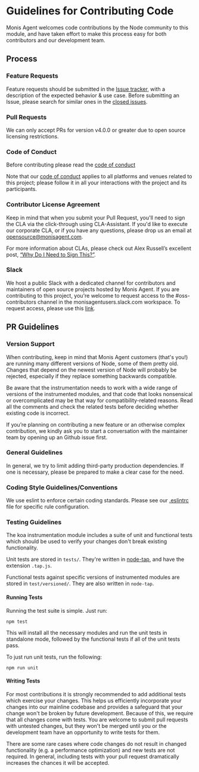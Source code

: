 # Guidelines for Contributing Code

Monis Agent welcomes code contributions by the Node community to this module, and
have taken effort to make this process easy for both contributors and our
development team.

## Process

### Feature Requests

Feature requests should be submitted in the [Issue tracker](../../issues), with
a description of the expected behavior & use case. Before submitting an Issue,
please search for similar ones in the [closed
issues](../../issues?q=is%3Aissue+is%3Aclosed+label%3Aenhancement).

### Pull Requests

We can only accept PRs for version v4.0.0 or greater due to open source
licensing restrictions.

### Code of Conduct

Before contributing please read the [code of conduct](./CODE_OF_CONDUCT.md)

Note that our [code of conduct](./CODE_OF_CONDUCT.md) applies to all platforms
and venues related to this project; please follow it in all your interactions
with the project and its participants.

### Contributor License Agreement

Keep in mind that when you submit your Pull Request, you'll need to sign the
CLA via the click-through using CLA-Assistant. If you'd like to execute our
corporate CLA, or if you have any questions, please drop us an email at
opensource@monisagent.com.

For more information about CLAs, please check out Alex Russell’s excellent
post, [“Why Do I Need to Sign
This?”](https://infrequently.org/2008/06/why-do-i-need-to-sign-this/).

### Slack

We host a public Slack with a dedicated channel for contributors and
maintainers of open source projects hosted by Monis Agent. If you are
contributing to this project, you're welcome to request access to the
\#oss-contributors channel in the monisagentusers.slack.com workspace. To request access, please use this [link](https://join.slack.com/t/monisagentusers/shared_invite/zt-1ayj69rzm-~go~Eo1whIQGYnu3qi15ng).

## PR Guidelines

### Version Support

When contributing, keep in mind that Monis Agent customers (that's you!) are running many different versions of Node, some of them pretty old. Changes that depend on the newest version of Node will probably be rejected, especially if they replace something backwards compatible.

Be aware that the instrumentation needs to work with a wide range of versions of the instrumented modules, and that code that looks nonsensical or overcomplicated may be that way for compatibility-related reasons. Read all the comments and check the related tests before deciding whether existing code is incorrect.

If you’re planning on contributing a new feature or an otherwise complex contribution, we kindly ask you to start a conversation with the maintainer team by opening up an Github issue first. 

### General Guidelines

In general, we try to limit adding third-party production dependencies. If one is necessary, please be prepared to make a clear case for the need.

### Coding Style Guidelines/Conventions

We use eslint to enforce certain coding standards. Please see our [.eslintrc](./.eslintrc.js) file for specific rule configuration.

### Testing Guidelines

The koa instrumentation module includes a suite of unit and functional tests which should be used to
verify your changes don't break existing functionality.

Unit tests are stored in `tests/`. They're written in
[node-tap](https://github.com/isaacs/node-tap), and have the extension `.tap.js`.

Functional tests against specific versions of instrumented modules are stored
in `test/versioned/`. They are also written in `node-tap`.

#### Running Tests

Running the test suite is simple. Just run:

    npm test

This will install all the necessary modules and run the unit tests in standalone mode, followed by
the functional tests if all of the unit tests pass.

To just run unit tests, run the following:

    npm run unit

#### Writing Tests

For most contributions it is strongly recommended to add additional tests which
exercise your changes. This helps us efficiently incorporate your changes into
our mainline codebase and provides a safeguard that your change won't be broken
by future development. Because of this, we require that all changes come with
tests. You are welcome to submit pull requests with untested changes, but they
won't be merged until you or the development team have an opportunity to write
tests for them.

There are some rare cases where code changes do not result in changed
functionality (e.g. a performance optimization) and new tests are not required.
In general, including tests with your pull request dramatically increases the
chances it will be accepted.

